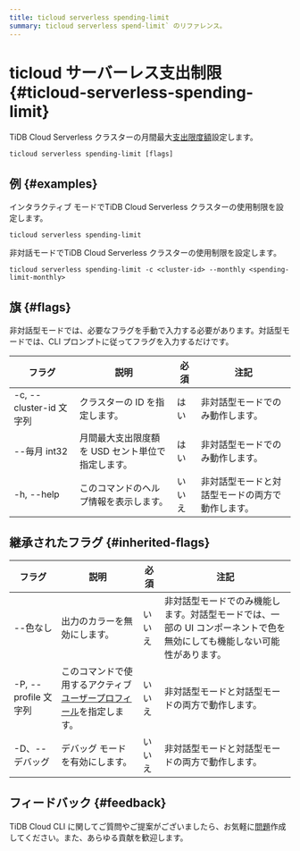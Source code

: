 ```yaml
---
title: ticloud serverless spending-limit
summary: ticloud serverless spend-limit` のリファレンス。
---
```


# ticloud サーバーレス支出制限 {#ticloud-serverless-spending-limit}

TiDB Cloud Serverless クラスターの月間最大[支出限度額](/tidb-cloud/manage-serverless-spend-limit.md)設定します。

```shell
ticloud serverless spending-limit [flags]
```

## 例 {#examples}

インタラクティブ モードでTiDB Cloud Serverless クラスターの使用制限を設定します。

```shell
ticloud serverless spending-limit
```

非対話モードでTiDB Cloud Serverless クラスターの使用制限を設定します。

```shell
ticloud serverless spending-limit -c <cluster-id> --monthly <spending-limit-monthly>
```

## 旗 {#flags}

非対話型モードでは、必要なフラグを手動で入力する必要があります。対話型モードでは、CLI プロンプトに従ってフラグを入力するだけです。

| フラグ                  | 説明                          | 必須  | 注記                       |
| -------------------- | --------------------------- | --- | ------------------------ |
| -c, --cluster-id 文字列 | クラスターの ID を指定します。           | はい  | 非対話型モードでのみ動作します。         |
| --毎月 int32           | 月間最大支出限度額を USD セント単位で指定します。 | はい  | 非対話型モードでのみ動作します。         |
| -h, --help           | このコマンドのヘルプ情報を表示します。         | いいえ | 非対話型モードと対話型モードの両方で動作します。 |

## 継承されたフラグ {#inherited-flags}

| フラグ               | 説明                                                                             | 必須  | 注記                                                             |
| ----------------- | ------------------------------------------------------------------------------ | --- | -------------------------------------------------------------- |
| --色なし             | 出力のカラーを無効にします。                                                                 | いいえ | 非対話型モードでのみ機能します。対話型モードでは、一部の UI コンポーネントで色を無効にしても機能しない可能性があります。 |
| -P, --profile 文字列 | このコマンドで使用するアクティブ[ユーザープロフィール](/tidb-cloud/cli-reference.md#user-profile)を指定します。 | いいえ | 非対話型モードと対話型モードの両方で動作します。                                       |
| -D、--デバッグ         | デバッグ モードを有効にします。                                                               | いいえ | 非対話型モードと対話型モードの両方で動作します。                                       |

## フィードバック {#feedback}

TiDB Cloud CLI に関してご質問やご提案がございましたら、お気軽に[問題](https://github.com/tidbcloud/tidbcloud-cli/issues/new/choose)作成してください。また、あらゆる貢献を歓迎します。
